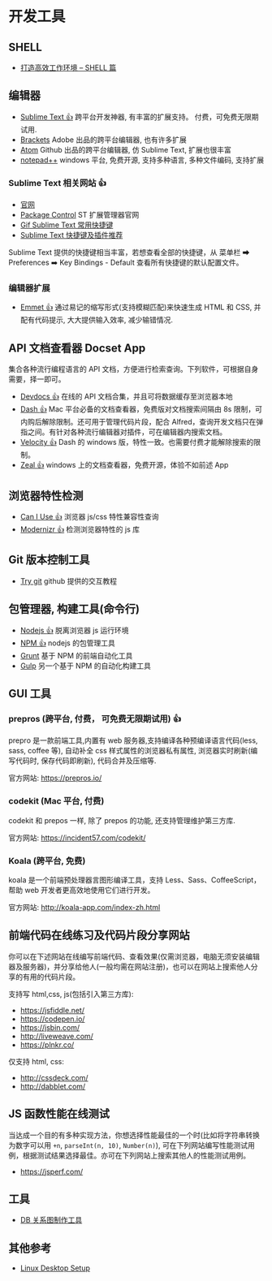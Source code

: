 # 开发工具

## SHELL

- [打造高效工作环境 – SHELL 篇](https://coolshell.cn/articles/19219.html)

## 编辑器

- [Sublime Text :thumbsup:](https://www.sublimetext.com/3) 跨平台开发神器, 有丰富的扩展支持。 付费，可免费无限期试用.
- [Brackets](http://brackets.io/) Adobe 出品的跨平台编辑器, 也有许多扩展
- [Atom](https://atom.io/) Github 出品的跨平台编辑器, 仿 Sublime Text, 扩展也很丰富
- [notepad++](http://notepad-plus-plus.org/zh/) windows 平台, 免费开源, 支持多种语言, 多种文件编码, 支持扩展

### Sublime Text 相关网站 :thumbsup:

- [官网](https://www.sublimetext.com/3)
- [Package Control](https://packagecontrol.io/) ST 扩展管理器官网
- [Gif Sublime Text 常用快捷键](http://blog.jobbole.com/82527/)
- [Sublime Text 快捷键及插件推荐](http://www.daqianduan.com/4820.html)

Sublime Text 提供的快捷键相当丰富，若想查看全部的快捷键，从 菜单栏 ➡ Preferences ➡️ Key Bindings - Default 查看所有快捷键的默认配置文件。

### 编辑器扩展

- [Emmet :thumbsup:](http://emmet.io/) 通过易记的缩写形式(支持模糊匹配)来快速生成 HTML 和 CSS, 并配有代码提示, 大大提供输入效率, 减少输错情况.

## API 文档查看器 Docset App

集合各种流行编程语言的 API 文档，方便进行检索查询。下列软件，可根据自身需要，择一即可。

- [Devdocs :thumbsup:](https://devdocs.io/) 在线的 API 文档合集，并且可将数据缓存至浏览器本地
- [Dash :thumbsup:](https://kapeli.com/dash) Mac 平台必备的文档查看器，免费版对文档搜索间隔由 8s 限制，可内购后解除限制。还可用于管理代码片段，配合 Alfred，查询开发文档只在弹指之间。有针对各种流行编辑器对插件，可在编辑器内搜索文档。
- [Velocity :thumbsup:](http://velocity.silverlakesoftware.com/) Dash 的 windows 版，特性一致。也需要付费才能解除搜索的限制。
- [Zeal :thumbsup:](https://zealdocs.org/) windows 上的文档查看器，免费开源，体验不如前述 App

## 浏览器特性检测

- [Can I Use :thumbsup:](http://caniuse.com/) 浏览器 js/css 特性兼容性查询
- [Modernizr :thumbsup:](https://modernizr.com/) 检测浏览器特性的 js 库

## Git 版本控制工具

- [Try git](https://try.github.io/) github 提供的交互教程

## 包管理器, 构建工具(命令行)

- [Nodejs :thumbsup:](http://nodejs.org) 脱离浏览器 js 运行环境
- [NPM :thumbsup:](http://npmjs.org) nodejs 的包管理工具
- [Grunt](http://gruntjs.com) 基于 NPM 的前端自动化工具
- [Gulp](http://gulpjs.com/) 另一个基于 NPM 的自动化构建工具

## GUI 工具

### prepros (跨平台, 付费， 可免费无限期试用) :thumbsup:

prepro 是一款前端工具,内置有 web 服务器,支持编译各种预编译语言代码(less, sass, coffee 等), 自动补全 css 样式属性的浏览器私有属性, 浏览器实时刷新(编写代码时, 保存代码即刷新), 代码合并及压缩等.

官方网站: <https://prepros.io/>

### codekit (Mac 平台, 付费)

codekit 和 prepos 一样, 除了 prepos 的功能, 还支持管理维护第三方库.

官方网站: <https://incident57.com/codekit/>

### Koala (跨平台, 免费)

koala 是一个前端预处理器言图形编译工具，支持 Less、Sass、CoffeeScript，帮助 web 开发者更高效地使用它们进行开发。

官方网站: <http://koala-app.com/index-zh.html>

## 前端代码在线练习及代码片段分享网站

你可以在下述网站在线编写前端代码、查看效果(仅需浏览器，电脑无须安装编辑器及服务器)，并分享给他人(一般均需在网站注册)，也可以在网站上搜索他人分享的有用的代码片段。

支持写 html,css, js(包括引入第三方库):

- <https://jsfiddle.net/>
- <https://codepen.io/>
- <https://jsbin.com/>
- <http://liveweave.com/>
- <https://plnkr.co/>

仅支持 html, css:

- <http://cssdeck.com/>
- <http://dabblet.com/>

## JS 函数性能在线测试

当达成一个目的有多种实现方法，你想选择性能最佳的一个时(比如将字符串转换为数字可以用 `+n`, `parseInt(n, 10)`, `Number(n)`), 可在下列网站编写性能测试用例，根据测试结果选择最佳。亦可在下列网站上搜索其他人的性能测试用例。

- <https://jsperf.com/>

## 工具

- [DB 关系图制作工具](https://dbdiagram.io/home)

## 其他参考

- [Linux Desktop Setup](https://hookrace.net/blog/linux-desktop-setup/)
